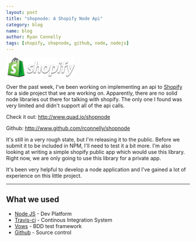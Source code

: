 ```yaml
---
layout: post
title: "shopnode: A Shopify Node Api"
category: blog
name: blog
author: Ryan Connelly
tags: [shopify, shopnode, github, node, nodejs]
---
```


![Alt Shopify Logo](/img/blogs/shopify.png)

Over the past week, I've been working on implementing an api to [Shopify](http://www.shopify.com) for a side project that we are working on. Apparently, there are no solid node libraries out there for talking with shopify. The only one I found was very limited and didn't support all of the api calls. 

Check it out:
<http://www.quad.io/shopnode>

Github:
<http://www.github.com/rconnelly/shopnode>

It's still in a very rough state, but I'm releasing it to the public. Before we submit it to be included in NPM, I'll need to test it a bit more. I'm also looking at writing a simple shopify public app which would use this library. Right now, we are only going to use this library for a private app.

It's been very helpful to develop a node application and I've gained a lot of experience on this little project.

______

## What we used

- [Node JS](http://www.nodejs.org) - Dev Platform
- [Travis-ci](http://www.travis-ci.org) - Continous Integration System
- [Vows](http://www.vowsjs.org) - BDD test framework
- [Github](http://www.github.com) - Source control



